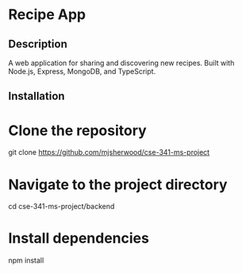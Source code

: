 # Recipe App

## Description
A web application for sharing and discovering new recipes. Built with Node.js, Express, MongoDB, and TypeScript.

## Installation
# Clone the repository
git clone https://github.com/mjsherwood/cse-341-ms-project

# Navigate to the project directory
cd cse-341-ms-project/backend

# Install dependencies
npm install


